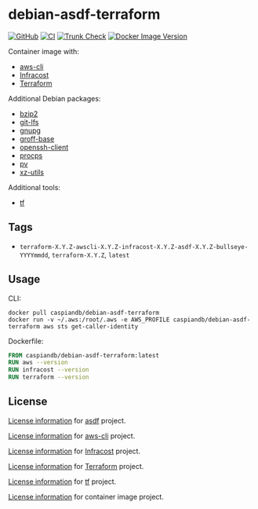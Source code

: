 # debian-asdf-terraform

[![GitHub](https://img.shields.io/github/v/tag/caspiandb/docker-debian-asdf-terraform?label=GitHub)](https://github.com/caspiandb/docker-debian-asdf-terraform)
[![CI](https://github.com/caspiandb/docker-debian-asdf-terraform/actions/workflows/ci.yaml/badge.svg)](https://github.com/caspiandb/docker-debian-asdf-terraform/actions/workflows/ci.yaml)
[![Trunk Check](https://github.com/caspiandb/docker-debian-asdf-terraform/actions/workflows/trunk.yaml/badge.svg)](https://github.com/caspiandb/docker-debian-asdf-terraform/actions/workflows/trunk.yaml)
[![Docker Image Version](https://img.shields.io/docker/v/caspiandb/debian-asdf-terraform/latest?label=docker&logo=docker)](https://hub.docker.com/r/caspiandb/debian-asdf-terraform)

Container image with:

- [aws-cli](https://github.com/aws/aws-cli)
- [Infracost](https://github.com/infracost/infracost)
- [Terraform](https://github.com/hashicorp/terraform)

Additional Debian packages:

- [bzip2](https://packages.debian.org/bullseye/bzip2)
- [git-lfs](https://packages.debian.org/bullseye/git-lfs)
- [gnupg](https://packages.debian.org/bullseye/gnupg)
- [groff-base](https://packages.debian.org/bullseye/groff-base)
- [openssh-client](https://packages.debian.org/bullseye/openssh-client)
- [procps](https://packages.debian.org/bullseye/procps)
- [pv](https://packages.debian.org/bullseye/pv)
- [xz-utils](https://packages.debian.org/bullseye/xz-utils)

Additional tools:

- [tf](https://github.com/dex4er/tf)

## Tags

- `terraform-X.Y.Z-awscli-X.Y.Z-infracost-X.Y.Z-asdf-X.Y.Z-bullseye-YYYYmmdd`, `terraform-X.Y.Z`, `latest`

## Usage

CLI:

```shell
docker pull caspiandb/debian-asdf-terraform
docker run -v ~/.aws:/root/.aws -e AWS_PROFILE caspiandb/debian-asdf-terraform aws sts get-caller-identity
```

Dockerfile:

```Dockerfile
FROM caspiandb/debian-asdf-terraform:latest
RUN aws --version
RUN infracost --version
RUN terraform --version
```

## License

[License information](https://github.com/asdf-vm/asdf/blob/master/LICENSE) for
[asdf](https://asdf-vm.com/) project.

[License information](https://github.com/aws/aws-cli/blob/develop/LICENSE.txt)
for [aws-cli](https://github.com/aws/aws-cli) project.

[License
information](https://github.com/infracost/infracost/blob/master/LICENSE) for
[Infracost](https://github.com/infracost/infracost) project.

[License
information](https://github.com/hashicorp/terraform/blob/main/LICENSE) for
[Terraform](https://github.com/hashicorp/terraform) project.

[License
information](https://github.com/dex4er/tf/blob/main/LICENSE) for
[tf](https://github.com/dex4er/tf) project.

[License
information](https://github.com/caspiandb/docker-debian-asdf-terraform/blob/main/LICENSE) for
container image project.
